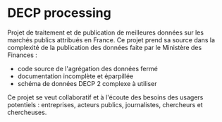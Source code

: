 # DECP processing

Projet de traitement et de publication de meilleures données sur les marchés publics attribués en France. Ce projet prend sa source dans la complexité de la publication des données faite par le Ministère des Finances :

- code source de l'agrégation des données fermé
- documentation incomplète et éparpillée
- schéma de données DECP 2 complexe à utiliser

Ce projet se veut collaboratif et à l'écoute des besoins des usagers potentiels : entreprises, acteurs publics, journalistes, chercheurs et chercheuses.